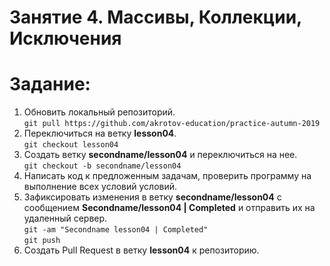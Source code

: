 Занятие 4. Массивы, Коллекции, Исключения 
================

Задание:
================
1. Обновить локальный репозиторий. <br>
```git pull https://github.com/akrotov-education/practice-autumn-2019``` <br>
2. Переключиться на ветку **lesson04**. <br>
```git checkout lesson04```
3. Создать ветку **secondname/lesson04** и переключиться на нее. <br>
```git checkout -b secondname/lesson04```
4. Написать код к предложенным задачам, проверить программу на выполнение всех условий условий. <br>
5. Зафиксировать изменения в ветку **secondname/lesson04** c сообщением **Secondname/lesson04 | Completed** и отправить их на удаленный сервер. <br>
```git -am "Secondname lesson04 | Completed"```<br>
```git push```
6. Создать Pull Request в ветку **lesson04** к репозиторию.


